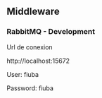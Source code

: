 ## Middleware

### RabbitMQ -  Development
Url de conexion

http://localhost:15672 

User: fiuba

Password: fiuba

